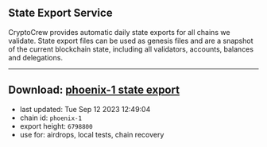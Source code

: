 ## State Export Service
CryptoCrew provides automatic daily state exports for all chains we validate. State export files can be used as genesis files and are a snapshot of the current blockchain state, including all validators, accounts, balances and delegations.

---
**Download: [phoenix-1 state export](https://dl.ccvalidators.com/SERVICE/terra2/phoenix-1_export_6798800.json)**
---

- last updated: Tue Sep 12 2023 12:49:04
- chain id: `phoenix-1`
- export height: `6798800`
- use for: airdrops, local tests, chain recovery
